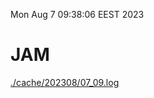 Mon Aug  7 09:38:06 EEST 2023
# JAM
<a href='./cache/202308/07_09.log'>./cache/202308/07_09.log</a>
